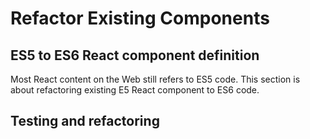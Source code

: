 # Refactor Existing Components

## ES5 to ES6 React component definition

Most React content on the Web still refers to ES5 code. This section is about
refactoring existing E5 React component to ES6 code.


## Testing and refactoring

